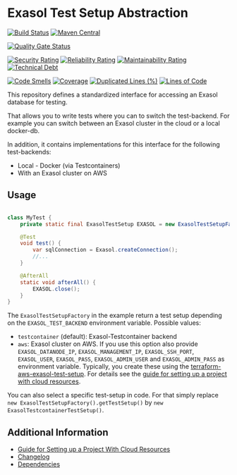 # Exasol Test Setup Abstraction

[![Build Status](https://github.com/exasol/exasol-test-setup-abstraction-java/actions/workflows/ci-build.yml/badge.svg)](https://github.com/exasol/exasol-test-setup-abstraction-java/actions/workflows/ci-build.yml)
[![Maven Central](https://img.shields.io/maven-central/v/com.exasol/exasol-test-setup-abstraction-java)](https://search.maven.org/artifact/com.exasol/exasol-test-setup-abstraction-java)

[![Quality Gate Status](https://sonarcloud.io/api/project_badges/measure?project=com.exasol%3Aexasol-test-setup-abstraction-java&metric=alert_status)](https://sonarcloud.io/dashboard?id=com.exasol%3Aexasol-test-setup-abstraction-java)

[![Security Rating](https://sonarcloud.io/api/project_badges/measure?project=com.exasol%3Aexasol-test-setup-abstraction-java&metric=security_rating)](https://sonarcloud.io/dashboard?id=com.exasol%3Aexasol-test-setup-abstraction-java)
[![Reliability Rating](https://sonarcloud.io/api/project_badges/measure?project=com.exasol%3Aexasol-test-setup-abstraction-java&metric=reliability_rating)](https://sonarcloud.io/dashboard?id=com.exasol%3Aexasol-test-setup-abstraction-java)
[![Maintainability Rating](https://sonarcloud.io/api/project_badges/measure?project=com.exasol%3Aexasol-test-setup-abstraction-java&metric=sqale_rating)](https://sonarcloud.io/dashboard?id=com.exasol%3Aexasol-test-setup-abstraction-java)
[![Technical Debt](https://sonarcloud.io/api/project_badges/measure?project=com.exasol%3Aexasol-test-setup-abstraction-java&metric=sqale_index)](https://sonarcloud.io/dashboard?id=com.exasol%3Aexasol-test-setup-abstraction-java)

[![Code Smells](https://sonarcloud.io/api/project_badges/measure?project=com.exasol%3Aexasol-test-setup-abstraction-java&metric=code_smells)](https://sonarcloud.io/dashboard?id=com.exasol%3Aexasol-test-setup-abstraction-java)
[![Coverage](https://sonarcloud.io/api/project_badges/measure?project=com.exasol%3Aexasol-test-setup-abstraction-java&metric=coverage)](https://sonarcloud.io/dashboard?id=com.exasol%3Aexasol-test-setup-abstraction-java)
[![Duplicated Lines (%)](https://sonarcloud.io/api/project_badges/measure?project=com.exasol%3Aexasol-test-setup-abstraction-java&metric=duplicated_lines_density)](https://sonarcloud.io/dashboard?id=com.exasol%3Aexasol-test-setup-abstraction-java)
[![Lines of Code](https://sonarcloud.io/api/project_badges/measure?project=com.exasol%3Aexasol-test-setup-abstraction-java&metric=ncloc)](https://sonarcloud.io/dashboard?id=com.exasol%3Aexasol-test-setup-abstraction-java)

This repository defines a standardized interface for accessing an Exasol database for testing.

That allows you to write tests where you can to switch the test-backend. For example you can switch between an Exasol cluster in the cloud or a local docker-db.

In addition, it contains implementations for this interface for the following test-backends:

* Local - Docker (via Testcontainers)
* With an Exasol cluster on AWS

## Usage

```java

class MyTest {
    private static final ExasolTestSetup EXASOL = new ExasolTestSetupFactory().getTestSetup();

    @Test
    void test() {
        var sqlConnection = Exasol.createConnection();
        //...
    }

    @AfterAll
    static void afterAll() {
        EXASOL.close();
    }
}
```

The `ExasolTestSetupFactory` in the example return a test setup depending on the `EXASOL_TEST_BACKEND` environment variable. Possible values:

* `testcontainer`  (default): Exasol-Testcontainer backend
* `aws`: Exasol cluster on AWS. If you use this option also provide `EXASOL_DATANODE_IP`, `EXASOL_MANAGEMENT_IP`, `EXASOL_SSH_PORT`, `EXASOL_USER`, `EXASOL_PASS`, `EXASOL_ADMIN_USER` and `EXASOL_ADMIN_PASS` as environment variable. Typically, you create these using the [terraform-aws-exasol-test-setup](https://github.com/exasol/terraform-aws-exasol-test-setup/). For details see the [guide for setting up a project with cloud resources](doc/user_guide/setup_project_with_cloud_resources.md).

You can also select a specific test-setup in code. For that simply replace `new ExasolTestSetupFactory().getTestSetup()` by `new ExasolTestcontainerTestSetup()`.

## Additional Information

* [Guide for Setting up a Project With Cloud Resources](doc/user_guide/setup_project_with_cloud_resources.md)
* [Changelog](doc/changes/changelog.md)
* [Dependencies](dependencies.md)
